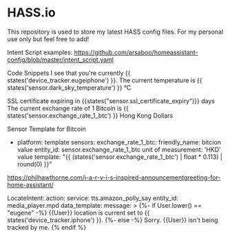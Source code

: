 
# HASS.io
This repository is used to store my latest HASS config files. For my personal use only but feel free to add!


Intent Script examples:
https://github.com/arsaboo/homeassistant-config/blob/master/intent_script.yaml


Code Snippets
I see that you're currently {{ states('device_tracker.eugeiphone') }}.
The current temperature is {{ states('sensor.dark_sky_temperature') }} °C

SSL certificate expiring in {{states("sensor.ssl_certificate_expiry")}} days
The current exchange rate of 1 Bitcoin is {{ states('sensor.exchange_rate_1_btc') }} Hong Kong Dollars


Sensor Template for Bitcoin
- platform: template
  sensors:
    exchange_rate_1_btc:
      friendly_name: bitcion value
      entity_id: sensor.exchange_rate_1_btc
      unit of measurement: 'HKD'
      value template: "{{ (states('sensor.exchange_rate_1_btc') | float * 0.113) | round(0) }}"



https://philhawthorne.com/j-a-r-v-i-s-inspired-announcementgreeting-for-home-assistant/


LocateIntent:
  action:
    service: tts.amazon_polly_say
    entity_id: media_player.mpd
    data_template:
      message: >
        {%- if User.lower() == "eugene" -%}
          <speak>{{User}} location is current set to {{ states('device_tracker.iphone') }}. </speak>
        {%- else -%}
          <speak>Sorry. {{User}} isn't being tracked by me. </speak>
        {% endif %}
